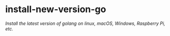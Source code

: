 # install-new-version-go

_Install the latest version of golang on linux, macOS, Windows, Raspberry Pi, etc._
